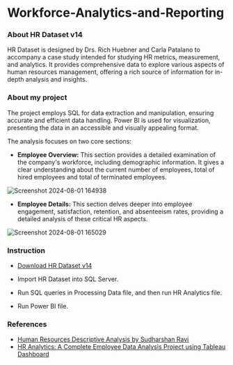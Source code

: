 # Workforce-Analytics-and-Reporting

### About HR Dataset v14
HR Dataset is designed by Drs. Rich Huebner and Carla Patalano to accompany a case study intended for studying HR metrics, measurement, and analytics. It provides comprehensive data to explore various aspects of human resources management, offering a rich source of information for in-depth analysis and insights.

### About my project
The project employs SQL for data extraction and manipulation, ensuring accurate and efficient data handling. Power BI is used for visualization, presenting the data in an accessible and visually appealing format.

The analysis focuses on two core sections:

- **Employee Overview:** This section provides a detailed examination of the company's workforce, including demographic information. It gives a clear understanding about the current number of employees, total of hired employees and total of terminated employees.
  
![Screenshot 2024-08-01 164938](https://github.com/user-attachments/assets/c597215a-76d4-47b4-80fd-83923209b03f)

- **Employee Details:** This section delves deeper into employee engagement, satisfaction, retention, and absenteeism rates, providing a detailed analysis of these critical HR aspects.

![Screenshot 2024-08-01 165029](https://github.com/user-attachments/assets/34331500-d4f9-4b9a-b94f-016c3b4e4ad6)
  
### Instruction
- [Download HR Dataset v14](https://learn.microsoft.com/en-us/sql/samples/adventureworks-install-configure?view=sql-server-ver16&tabs=ssms)

- Import HR Dataset into SQL Server.

- Run SQL queries in Processing Data file, and then run HR Analytics file.

- Run Power BI file.

### References
- [Human Resources Descriptive Analysis by Sudharshan Ravi](https://www.kaggle.com/code/sudharshanravi/human-resources-descriptive-analysis)
- [HR Analytics: A Complete Employee Data Analysis Project using Tableau Dashboard](https://github.com/gulshang7/HR-Analytics-Dashboard-Using-Tableau)
